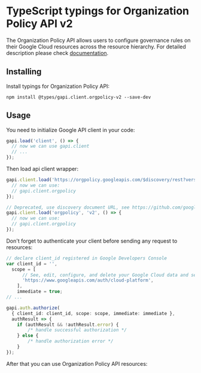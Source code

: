 # TypeScript typings for Organization Policy API v2

The Organization Policy API allows users to configure governance rules on their Google Cloud resources across the resource hierarchy.
For detailed description please check [documentation](https://cloud.google.com/orgpolicy/docs/reference/rest/index.html).

## Installing

Install typings for Organization Policy API:

```
npm install @types/gapi.client.orgpolicy-v2 --save-dev
```

## Usage

You need to initialize Google API client in your code:

```typescript
gapi.load('client', () => {
  // now we can use gapi.client
  // ...
});
```

Then load api client wrapper:

```typescript
gapi.client.load('https://orgpolicy.googleapis.com/$discovery/rest?version=v2', () => {
  // now we can use:
  // gapi.client.orgpolicy
});
```

```typescript
// Deprecated, use discovery document URL, see https://github.com/google/google-api-javascript-client/blob/master/docs/reference.md#----gapiclientloadname----version----callback--
gapi.client.load('orgpolicy', 'v2', () => {
  // now we can use:
  // gapi.client.orgpolicy
});
```

Don't forget to authenticate your client before sending any request to resources:

```typescript
// declare client_id registered in Google Developers Console
var client_id = '',
  scope = [
      // See, edit, configure, and delete your Google Cloud data and see the email address for your Google Account.
      'https://www.googleapis.com/auth/cloud-platform',
    ],
    immediate = true;
// ...

gapi.auth.authorize(
  { client_id: client_id, scope: scope, immediate: immediate },
  authResult => {
    if (authResult && !authResult.error) {
        /* handle successful authorization */
    } else {
        /* handle authorization error */
    }
});
```

After that you can use Organization Policy API resources: <!-- TODO: make this work for multiple namespaces -->

```typescript
```
